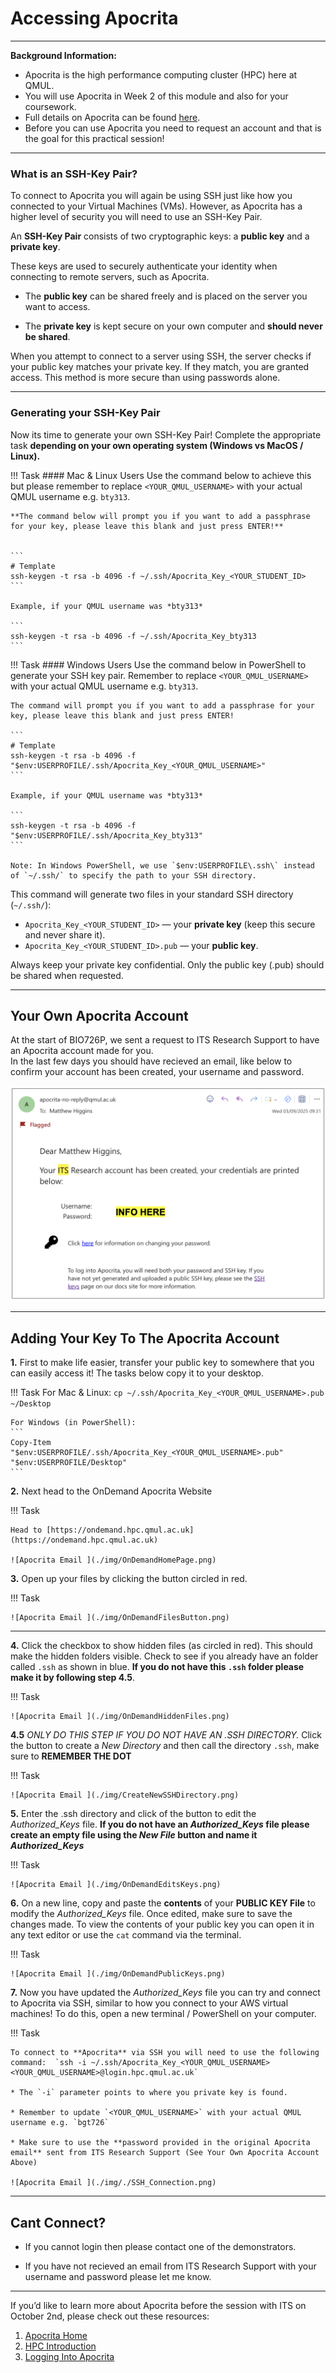 # **Accessing Apocrita**

---------------------------------------------

**Background Information:**

* Apocrita is the high performance computing cluster (HPC) here at QMUL.
* You will use Apocrita in Week 2 of this module and also for your coursework.
* Full details on Apocrita can be found [here](https://docs.hpc.qmul.ac.uk). 
* Before you can use Apocrita you need to request an account and that is the goal for this practical session! 

 
-----------------------------------------------------

### **What is an SSH-Key Pair?**

To connect to Apocrita you will again be using SSH just like how you connected to your Virtual Machines (VMs). However, as Apocrita has a higher level of security you will need to use an SSH-Key Pair. 

An **SSH-Key Pair** consists of two cryptographic keys: a **public key** and a **private key**.

These keys are used to securely authenticate your identity when connecting to remote servers, such as Apocrita.

- The **public key** can be shared freely and is placed on the server you want to access.

- The **private key** is kept secure on your own computer and **should never be shared**.

When you attempt to connect to a server using SSH, the server checks if your public key matches your private key. If they match, you are granted access. This method is more secure than using passwords alone.

-----------------------------------------------------


### **Generating your SSH-Key Pair** 

Now its time to generate your own SSH-Key Pair! Complete the appropriate task **depending on your own operating system (Windows vs MacOS / Linux).**


!!! Task
    #### Mac & Linux Users 
    Use the command below to achieve this but please remember to replace `<YOUR_QMUL_USERNAME>` with your actual QMUL username e.g. `bty313`. 
    
    **The command below will prompt you if you want to add a passphrase for your key, please leave this blank and just press ENTER!** 


    ```
    # Template
    ssh-keygen -t rsa -b 4096 -f ~/.ssh/Apocrita_Key_<YOUR_STUDENT_ID>
    ```

    Example, if your QMUL username was *bty313*

    ```
    ssh-keygen -t rsa -b 4096 -f ~/.ssh/Apocrita_Key_bty313
    ```


!!! Task
    #### Windows Users 
    Use the command below in PowerShell to generate your SSH key pair. Remember to replace `<YOUR_QMUL_USERNAME>` with your actual QMUL username e.g.  `bty313`. 
    
    The command will prompt you if you want to add a passphrase for your key, please leave this blank and just press ENTER! 

    ```
    # Template
    ssh-keygen -t rsa -b 4096 -f "$env:USERPROFILE/.ssh/Apocrita_Key_<YOUR_QMUL_USERNAME>"
    ```

    Example, if your QMUL username was *bty313*

    ```
    ssh-keygen -t rsa -b 4096 -f "$env:USERPROFILE/.ssh/Apocrita_Key_bty313"
    ```

    Note: In Windows PowerShell, we use `$env:USERPROFILE\.ssh\` instead of `~/.ssh/` to specify the path to your SSH directory.

This command will generate two files in your standard SSH directory (`~/.ssh/`):

* `Apocrita_Key_<YOUR_STUDENT_ID>` — your **private key** (keep this secure and never share it).
* `Apocrita_Key_<YOUR_STUDENT_ID>.pub` — your **public key**.

Always keep your private key confidential. Only the public key (.pub) should be shared when requested.


------------------------------------------

## **Your Own Apocrita Account**

At the start of BIO726P, we sent a request to ITS Research Support to have an Apocrita account made for you.  
In the last few days you should have recieved an email, like below to confirm your account has been created, your username and password.

![Apocrita Email](./img/Apocrita_Email.png)

---------------------------------------------------

## **Adding Your Key To The Apocrita Account**


**1.** First to make life easier, transfer your public key to somewhere that you can easily access it! The tasks below copy it to your desktop. 

!!! Task
    For Mac & Linux:
    ```
    cp ~/.ssh/Apocrita_Key_<YOUR_QMUL_USERNAME>.pub ~/Desktop
    ```

    For Windows (in PowerShell):
    ```
    Copy-Item "$env:USERPROFILE/.ssh/Apocrita_Key_<YOUR_QMUL_USERNAME>.pub" "$env:USERPROFILE/Desktop"
    ```

**2.** Next head to the OnDemand Apocrita Website

!!! Task

    Head to [https://ondemand.hpc.qmul.ac.uk](https://ondemand.hpc.qmul.ac.uk)

    ![Apocrita Email ](./img/OnDemandHomePage.png)


**3.** Open up your files by clicking the button circled in red.

!!! Task

    ![Apocrita Email ](./img/OnDemandFilesButton.png)


---------------------------------


**4.** Click the checkbox to show hidden files (as circled in red). This should make the hidden folders visible. Check to see if you already have an folder called `.ssh` as shown in blue.  **If you do not have this `.ssh` folder please make it by following step 4.5**.  

!!! Task

    ![Apocrita Email ](./img/OnDemandHiddenFiles.png)

**4.5** *ONLY DO THIS STEP IF YOU DO NOT HAVE AN .SSH DIRECTORY.* Click the button to create a *New Directory* and then call the directory `.ssh`, make sure to **REMEMBER THE DOT** 

!!! Task

    ![Apocrita Email ](./img/CreateNewSSHDirectory.png)



**5.** Enter the .ssh directory and click of the button to edit the *Authorized_Keys* file.  **If you do not have an *Authorized_Keys* file please create an empty file using the *New File* button and name it *Authorized_Keys***

!!! Task

    ![Apocrita Email ](./img/OnDemandEditsKeys.png)

**6.** On a new line, copy and paste the **contents** of your **PUBLIC KEY File** to modify the *Authorized_Keys* file. Once edited, make sure to save the changes made. To view the contents of your public key you can open it in any text editor or use the `cat` command via the terminal.

!!! Task

    ![Apocrita Email ](./img/OnDemandPublicKeys.png)


**7.** Now you have updated the *Authorized_Keys* file you can try and connect to Apocrita via SSH, similar to how you connect to your AWS virtual machines! To do this, open a new terminal / PowerShell on your computer.  

!!! Task 

    To connect to **Apocrita** via SSH you will need to use the following command:  `ssh -i ~/.ssh/Apocrita_Key_<YOUR_QMUL_USERNAME> <YOUR_QMUL_USERNAME>@login.hpc.qmul.ac.uk`

    * The `-i` parameter points to where you private key is found. 

    * Remember to update `<YOUR_QMUL_USERNAME>` with your actual QMUL username e.g. `bgt726` 

    * Make sure to use the **password provided in the original Apocrita email** sent from ITS Research Support (See Your Own Apocrita Account Above)

    ![Apocrita Email ](./img/./SSH_Connection.png)


------------------------------------------
   
## **Cant Connect?**

* If you cannot login then please contact one of the demonstrators.

* If you have not recieved an email from ITS Research Support with your username and password please let me know. 

----------------------

If you’d like to learn more about Apocrita before the session with ITS on October 2nd, please check out these resources:

1. [Apocrita Home](https://docs.hpc.qmul.ac.uk)
2. [HPC Introduction](https://docs.hpc.qmul.ac.uk/intro/)
3. [Logging Into Apocrita](https://docs.hpc.qmul.ac.uk/intro/login/)



